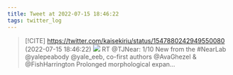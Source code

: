 ```yaml
---
title: Tweet at 2022-07-15 18:46:22
tags: twitter_log
---
```


> [!CITE] https://twitter.com/kaisekiriu/status/1547880242949550080 (2022-07-15 18:46:22)
> ![](https://twitter.com/kaisekiriu/status/1547880242949550080)
> RT @TJNear: 1/10 New from the #NearLab @yalepeabody @yale_eeb, co-first authors 
> @AvaGhezel &amp; @FishHarrington
> Prolonged morphological expan…
